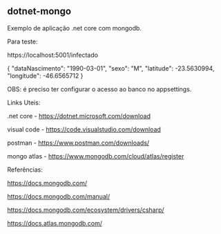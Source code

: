 ## dotnet-mongo
Exemplo de aplicação .net core com mongodb.

Para teste:

https://localhost:5001/infectado

{
	"dataNascimento": "1990-03-01",
	"sexo": "M",
	"latitude": -23.5630994,
	"longitude": -46.6565712
}

OBS: é preciso ter configurar o acesso ao banco no appsettings.

Links Uteis:

.net core - https://dotnet.microsoft.com/download

visual code - https://code.visualstudio.com/download

postman - https://www.postman.com/downloads/

mongo atlas - https://www.mongodb.com/cloud/atlas/register

Referências:

https://docs.mongodb.com/

https://docs.mongodb.com/manual/

https://docs.mongodb.com/ecosystem/drivers/csharp/

https://docs.atlas.mongodb.com/
